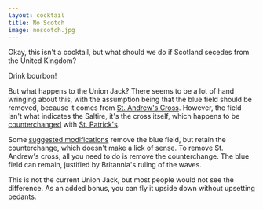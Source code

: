 ```yaml
---
layout: cocktail
title: No Scotch
image: noscotch.jpg
---
```

Okay, this isn't a cocktail, but what should we do if Scotland secedes from the
United Kingdom?

Drink bourbon!

But what happens to the Union Jack? There seems to be a lot of hand wringing
about this, with the assumption being that the blue field should be removed,
because it comes from [St. Andrew's Cross][1]. However, the field isn't what
indicates the Saltire, it's the cross itself, which happens to be
[counterchanged][2] with [St. Patrick's][3].

Some [suggested modifications][4] remove the blue field, but retain the
counterchange, which doesn't make a lick of sense. To remove St. Andrew's cross,
all you need to do is remove the counterchange. The blue field can remain,
justified by Britannia's ruling of the waves.

This is not the current Union Jack, but most people would not see the
difference. As an added bonus, you can fly it upside down without upsetting
pedants.

[1]: https://en.wikipedia.org/wiki/Flag_of_Scotland
[2]: https://en.wikipedia.org/wiki/Tincture_(heraldry)#Counterchanging_and_countercolouring
[3]: https://en.wikipedia.org/wiki/Saint_Patrick%27s_Saltire
[4]: https://www.google.com/search?q=union+jack+if+scotland+leaves
